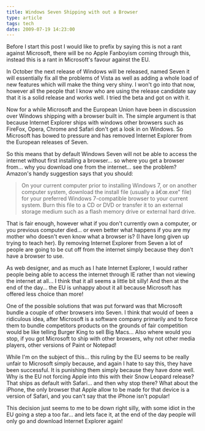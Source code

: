 ```yaml
---
title: Windows Seven Shipping with out a Browser
type: article
tags: tech
date: 2009-07-19 14:23:00
---
```


Before I start this post I would like to prefix by saying this is not a rant against Microsoft, there will be no Apple Fanboyism coming through this, instead this is a rant in Microsoft's favour against the EU.

In October the next release of Windows will be released, named Seven it will essentially fix all the problems of Vista as well as adding a whole load of new features which will make the thing very shiny. I won't go into that now, however all the people that I know who are using the release candidate say that it is a solid release and works well. I tried the beta and got on with it.

Now for a while Microsoft and the European Union have been in discussion over Windows shipping with a browser built in. The simple argument is that because Internet Explorer ships with windows other browsers such as FireFox, Opera, Chrome and Safari don't get a look in on Windows. So Microsoft has bowed to pressure and has removed Internet Explorer from the European releases of Seven.

So this means that by default Windows Seven will not be able to access the internet without first installing a browser... so where you get a browser from... why you download one from the internet... see the problem? Amazon's handy suggestion says that you should:

> On your current computer prior to installing Windows 7, or on another computer system, download the install file (usually a â€œ.exe" file) for your preferred Windows 7-compatible browser to your current system. Burn this file to a CD or DVD or transfer it to an external storage medium such as a flash memory drive or external hard drive.

That is fair enough, however what if you don't currently own a computer, or you previous computer died... or even better what happens if you are my mother who doesn't even know what a browser is? (I have long given up trying to teach her). By removing Internet Explorer from Seven a lot of people are going to be cut off from the internet simply because they don't have a browser to use.

As web designer, and as much as I hate Internet Explorer, I would rather people being able to access the internet through IE rather than not viewing the internet at all... I think that it all seems a little bit silly! And then at the end of the day... the EU is unhappy about it all because Microsoft has offered less choice than more!

One of the possible solutions that was put forward was that Microsoft bundle a couple of other browsers into Seven. I think that would of been a ridiculous idea, after Microsoft is a software company primarily and to force them to bundle competitors products on the grounds of fair competition would be like telling Burger King to sell Big Macs... Also where would you stop, if you got Microsoft to ship with other browsers, why not other media players, other versions of Paint or Notepad!

While I'm on the subject of this... this ruling by the EU seems to be really unfair to Microsoft simply because, and again I hate to say this, they have been successful. It is punishing them simply because they have done well. Why is the EU not forcing Apple into this with their Snow Leopard release? That ships as default with Safari... and then why stop there? What about the iPhone, the only browser that Apple allow to be made for that device is a version of Safari, and you can't say that the iPhone isn't popular!

This decision just seems to me to be down right silly, with some idiot in the EU going a step a too far... and lets face it, at the end of the day people will only go and download Internet Explorer again!
